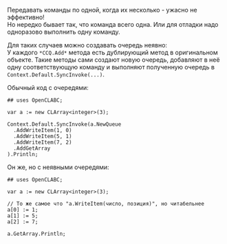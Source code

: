 


Передавать команды по одной, когда их несколько - ужасно не эффективно!\
Но нередко бывает так, что команда всего одна. Или для отладки надо одноразово выполнить одну команду.

Для таких случаев можно создавать очередь неявно:\
У каждого `*CCQ.Add*` метода есть дублирующий метод в оригинальном объекте. Такие методы сами создают
новую очередь, добавляют в неё одну соответствующую команду и выполняют полученную очередь в `Context.Default.SyncInvoke(...)`.

Обычный код с очередями:
```
## uses OpenCLABC;

var a := new CLArray<integer>(3);

Context.Default.SyncInvoke(a.NewQueue
  .AddWriteItem(1, 0)
  .AddWriteItem(5, 1)
  .AddWriteItem(7, 2)
  .AddGetArray
).Println;
```
Он же, но с неявными очередями:
```
## uses OpenCLABC;

var a := new CLArray<integer>(3);

// То же самое что "a.WriteItem(число, позиция)", но читабельнее
a[0] := 1;
a[1] := 5;
a[2] := 7;

a.GetArray.Println;
```


